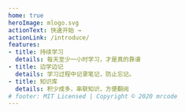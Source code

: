 ```yaml
---
home: true
heroImage: mlogo.svg
actionText: 快速开始 →
actionLink: /introduce/
features:
- title: 持续学习
  details: 每天至少一小时学习，才是真的靠谱
- title: 边学边记
  details: 学习过程中记录笔记，防止忘记。
- title: 知识库
  details: 积少成多，串联知识，方便翻阅
# footer: MIT Licensed | Copyright © 2020 mrcode
---
```


<!-- <book-list-book-list></book-list-book-list> -->
